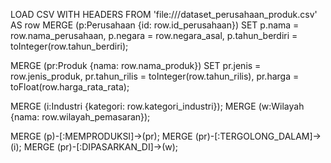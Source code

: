 LOAD CSV WITH HEADERS FROM 'file:///dataset_perusahaan_produk.csv' AS row
MERGE (p:Perusahaan {id: row.id_perusahaan})
SET p.nama = row.nama_perusahaan,
    p.negara = row.negara_asal,
    p.tahun_berdiri = toInteger(row.tahun_berdiri);

MERGE (pr:Produk {nama: row.nama_produk})
SET pr.jenis = row.jenis_produk,
    pr.tahun_rilis = toInteger(row.tahun_rilis),
    pr.harga = toFloat(row.harga_rata_rata);

MERGE (i:Industri {kategori: row.kategori_industri});
MERGE (w:Wilayah {nama: row.wilayah_pemasaran});

MERGE (p)-[:MEMPRODUKSI]->(pr);
MERGE (pr)-[:TERGOLONG_DALAM]->(i);
MERGE (pr)-[:DIPASARKAN_DI]->(w);
